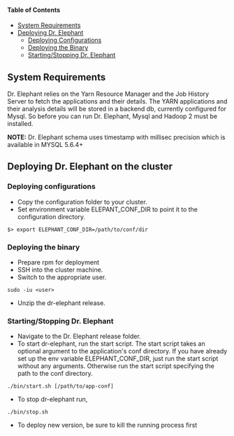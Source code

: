 #### Table of Contents
* [System Requirements](#System-Requirements)
* [Deploying Dr. Elephant](#Deploying-dr-elephant-on-the-cluster)
  * [Deploying Configurations](#deploying-configurations)
  * [Deploying the Binary](#deploying-the-binary)
  * [Starting/Stopping Dr. Elephant](#startingstopping-dr-elephant)
  
## System Requirements
Dr. Elephant relies on the Yarn Resource Manager and the Job History Server to fetch the applications and their details. The YARN applications and their analysis details will be stored in a backend db, currently configured for Mysql. So before you can run Dr. Elephant, Mysql and Hadoop 2 must be installed.

**NOTE:** Dr. Elephant schema uses timestamp with millisec precision which is available in MYSQL 5.6.4+

## Deploying Dr. Elephant on the cluster

### Deploying configurations

* Copy the configuration folder to your cluster.
* Set environment variable ELEPANT_CONF_DIR to point it to the configuration directory.
```shell
$> export ELEPHANT_CONF_DIR=/path/to/conf/dir
```

### Deploying the binary

* Prepare rpm for deployment
* SSH into the cluster machine.
* Switch to the appropriate user.
```shell
sudo -iu <user>
```
* Unzip the dr-elephant release.

### Starting/Stopping Dr. Elephant

* Navigate to the Dr. Elephant release folder. 
* To start dr-elephant, run the start script. The start script takes an optional argument to the application's conf directory. If you have already set up the env variable ELEPHANT_CONF_DIR, just run the start script without any arguments. Otherwise run the start script specifying the path to the conf directory.
```shell
./bin/start.sh [/path/to/app-conf]
```
* To stop dr-elephant run,  
```shell
./bin/stop.sh
```
* To deploy new version, be sure to kill the running process first


